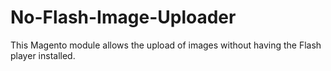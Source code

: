 No-Flash-Image-Uploader
=======================

This Magento module allows the upload of images without having the Flash player installed.
